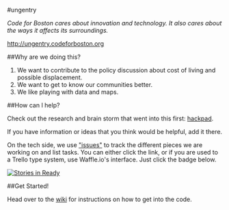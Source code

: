 #ungentry

*Code for Boston cares about innovation and technology.  It also cares about the ways it affects its surroundings.*

http://ungentry.codeforboston.org

##Why are we doing this?

  1. We want to contribute to the policy discussion about cost of living and possible displacement.
  2. We want to get to know our communities better.
  3. We like playing with data and maps.

##How can I help?

Check out the research and brain storm that went into this first: [hackpad](https://codeforboston.hackpad.com/How-can-Code-for-Boston-contribute-to-the-policy-discussion-on-gentrification-in-Boston-fD9RvXalX84#:h=Variable-Wish-List).

If you have information or ideas that you think would be helpful, add it there.


On the tech side, we use ["issues"](https://github.com/codeforboston/ungentry/issues) to track the different pieces we are working on and list tasks.  You can either click the link, or if you are used to a Trello type system, use Waffle.io's interface. Just click the badge below.

[![Stories in Ready](https://badge.waffle.io/codeforboston/ungentry.png?label=ready&title=Ready)](http://waffle.io/codeforboston/ungentry)


##Get Started!

Head over to the [wiki](https://github.com/codeforboston/ungentry/wiki) for instructions on how to get into the code.


